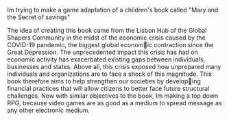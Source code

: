 Im trying to make a game adaptation of a children's book called "Mary and the Secret of savings"

The idea of creating this book came from the Lisbon Hub of the Global Shapers Community in 
the midst of the economic crisis caused by the COVID-19 pandemic, the biggest global economic contraction since the Great Depression.
The unprecedented impact this crisis has had on economic activity has exacerbated existing 
gaps between individuals, businesses and states.
Above all, this crisis exposed how unprepared many individuals and organizations are to face a 
shock of this magnitude. This book therefore aims to help strengthen our societies by developing financial practices that will allow citizens to better face future structural challenges.
Now with similar objectives to the book, Im making a top down RPG, because video games are as good as a medium to spread message as any other electronic medium.
